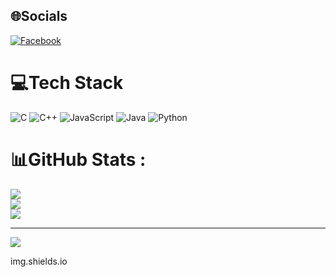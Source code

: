 ## 🌐Socials
[![Facebook](https://img.shields.io/badge/Facebook-%231877F2.svg?logo=Facebook&logoColor=white)](https://www.facebook.com/buithitrangyb) 

# 💻Tech Stack
![C](https://img.shields.io/badge/c-%2300599C.svg?style=for-the-badge&logo=c&logoColor=white) ![C++](https://img.shields.io/badge/c++-%2300599C.svg?style=for-the-badge&logo=c%2B%2B&logoColor=white) ![JavaScript](https://img.shields.io/badge/javascript-%23323330.svg?style=for-the-badge&logo=javascript&logoColor=%23F7DF1E) ![Java](https://img.shields.io/badge/java-%23ED8B00.svg?style=for-the-badge&logo=java&logoColor=white) ![Python](https://img.shields.io/badge/python-3670A0?style=for-the-badge&logo=python&logoColor=ffdd54)
# 📊GitHub Stats :
![](https://github-readme-stats.vercel.app/api?username=buitrangt&theme=radical&hide_border=false&include_all_commits=false&count_private=false)<br/>
![](https://github-readme-streak-stats.herokuapp.com/?user=buitrangt&theme=radical&hide_border=false)<br/>
![](https://github-readme-stats.vercel.app/api/top-langs/?username=buitrangt&theme=radical&hide_border=false&include_all_commits=false&count_private=false&layout=compact)



---
[![](https://visitcount.itsvg.in/api?id=buitrangt&icon=0&color=0)](https://visitcount.itsvg.in)

  <!-- Proudly created with GPRM ( https://gprm.itsvg.in ) -->
img.shields.io
